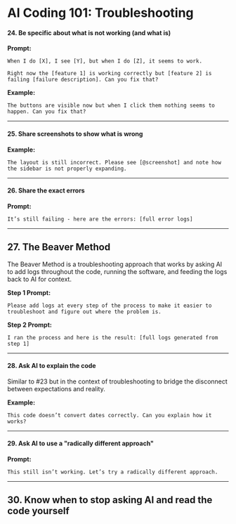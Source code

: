  # AI Coding 101: Troubleshooting

 #### 24. Be specific about what is not working (and what is)

 **Prompt:**
 ```
 When I do [X], I see [Y], but when I do [Z], it seems to work.
 ```

 ```
 Right now the [feature 1] is working correctly but [feature 2] is failing [failure description]. Can you fix that?
 ```

 **Example:**
 ```
 The buttons are visible now but when I click them nothing seems to happen. Can you fix that?
 ```
---

 #### 25. Share screenshots to show what is wrong

 **Example:**
 ```
 The layout is still incorrect. Please see [@screenshot] and note how the sidebar is not properly expanding.
 ```
---

 #### 26. Share the exact errors

 **Prompt:**
 ```
 It’s still failing - here are the errors: [full error logs]
 ```
---

 ## 27. The Beaver Method
 The Beaver Method is a troubleshooting approach that works by asking AI to add logs throughout the code, running the software, and feeding the logs back to AI for context.

 **Step 1 Prompt:**
 ```
 Please add logs at every step of the process to make it easier to troubleshoot and figure out where the problem is.
 ```

 **Step 2 Prompt:**
 ```
 I ran the process and here is the result: [full logs generated from step 1]
 ```
---

 #### 28. Ask AI to explain the code
 Similar to #23 but in the context of troubleshooting to bridge the disconnect between expectations and reality.

 **Example:**
 ```
 This code doesn’t convert dates correctly. Can you explain how it works?
 ```
---

 #### 29. Ask AI to use a "radically different approach"

 **Prompt:**
 ```
 This still isn’t working. Let’s try a radically different approach.
 ```
---

 ## 30. Know when to stop asking AI and read the code yourself
